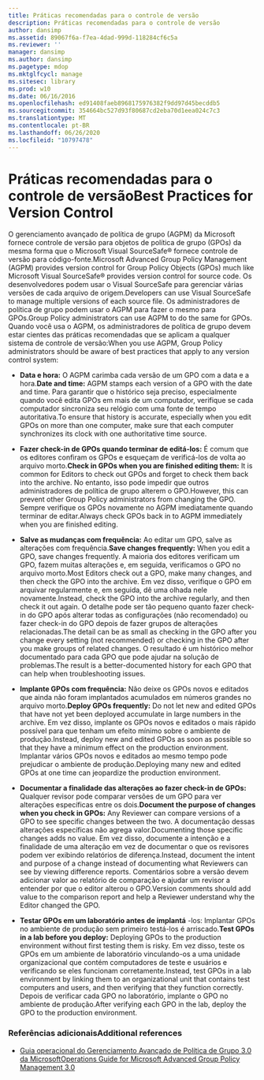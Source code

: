```yaml
---
title: Práticas recomendadas para o controle de versão
description: Práticas recomendadas para o controle de versão
author: dansimp
ms.assetid: 89067f6a-f7ea-4dad-999d-118284cf6c5a
ms.reviewer: ''
manager: dansimp
ms.author: dansimp
ms.pagetype: mdop
ms.mktglfcycl: manage
ms.sitesec: library
ms.prod: w10
ms.date: 06/16/2016
ms.openlocfilehash: ed91408faeb8968175976382f9dd97d45becddb5
ms.sourcegitcommit: 354664bc527d93f80687cd2eba70d1eea024c7c3
ms.translationtype: MT
ms.contentlocale: pt-BR
ms.lasthandoff: 06/26/2020
ms.locfileid: "10797478"
---
```

# <span data-ttu-id="f8189-103">Práticas recomendadas para o controle de versão</span><span class="sxs-lookup"><span data-stu-id="f8189-103">Best Practices for Version Control</span></span>


<span data-ttu-id="f8189-104">O gerenciamento avançado de política de grupo (AGPM) da Microsoft fornece controle de versão para objetos de política de grupo (GPOs) da mesma forma que o Microsoft Visual SourceSafe® fornece controle de versão para código-fonte.</span><span class="sxs-lookup"><span data-stu-id="f8189-104">Microsoft Advanced Group Policy Management (AGPM) provides version control for Group Policy Objects (GPOs) much like Microsoft Visual SourceSafe® provides version control for source code.</span></span> <span data-ttu-id="f8189-105">Os desenvolvedores podem usar o Visual SourceSafe para gerenciar várias versões de cada arquivo de origem.</span><span class="sxs-lookup"><span data-stu-id="f8189-105">Developers can use Visual SourceSafe to manage multiple versions of each source file.</span></span> <span data-ttu-id="f8189-106">Os administradores de política de grupo podem usar o AGPM para fazer o mesmo para GPOs.</span><span class="sxs-lookup"><span data-stu-id="f8189-106">Group Policy administrators can use AGPM to do the same for GPOs.</span></span> <span data-ttu-id="f8189-107">Quando você usa o AGPM, os administradores de política de grupo devem estar cientes das práticas recomendadas que se aplicam a qualquer sistema de controle de versão:</span><span class="sxs-lookup"><span data-stu-id="f8189-107">When you use AGPM, Group Policy administrators should be aware of best practices that apply to any version control system:</span></span>

-   <span data-ttu-id="f8189-108">**Data e hora:** O AGPM carimba cada versão de um GPO com a data e a hora.</span><span class="sxs-lookup"><span data-stu-id="f8189-108">**Date and time:** AGPM stamps each version of a GPO with the date and time.</span></span> <span data-ttu-id="f8189-109">Para garantir que o histórico seja preciso, especialmente quando você edita GPOs em mais de um computador, verifique se cada computador sincroniza seu relógio com uma fonte de tempo autoritativa.</span><span class="sxs-lookup"><span data-stu-id="f8189-109">To ensure that history is accurate, especially when you edit GPOs on more than one computer, make sure that each computer synchronizes its clock with one authoritative time source.</span></span>

-   <span data-ttu-id="f8189-110">**Fazer check-in de GPOs quando terminar de editá-los:** É comum que os editores confiram os GPOs e esqueçam de verificá-los de volta ao arquivo morto.</span><span class="sxs-lookup"><span data-stu-id="f8189-110">**Check in GPOs when you are finished editing them:** It is common for Editors to check out GPOs and forget to check them back into the archive.</span></span> <span data-ttu-id="f8189-111">No entanto, isso pode impedir que outros administradores de política de grupo alterem o GPO.</span><span class="sxs-lookup"><span data-stu-id="f8189-111">However, this can prevent other Group Policy administrators from changing the GPO.</span></span> <span data-ttu-id="f8189-112">Sempre verifique os GPOs novamente no AGPM imediatamente quando terminar de editar.</span><span class="sxs-lookup"><span data-stu-id="f8189-112">Always check GPOs back in to AGPM immediately when you are finished editing.</span></span>

-   <span data-ttu-id="f8189-113">**Salve as mudanças com frequência:** Ao editar um GPO, salve as alterações com frequência.</span><span class="sxs-lookup"><span data-stu-id="f8189-113">**Save changes frequently:** When you edit a GPO, save changes frequently.</span></span> <span data-ttu-id="f8189-114">A maioria dos editores verificam um GPO, fazem muitas alterações e, em seguida, verificamos o GPO no arquivo morto.</span><span class="sxs-lookup"><span data-stu-id="f8189-114">Most Editors check out a GPO, make many changes, and then check the GPO into the archive.</span></span> <span data-ttu-id="f8189-115">Em vez disso, verifique o GPO em arquivar regularmente e, em seguida, dê uma olhada nele novamente.</span><span class="sxs-lookup"><span data-stu-id="f8189-115">Instead, check the GPO into the archive regularly, and then check it out again.</span></span> <span data-ttu-id="f8189-116">O detalhe pode ser tão pequeno quanto fazer check-in do GPO após alterar todas as configurações (não recomendado) ou fazer check-in do GPO depois de fazer grupos de alterações relacionadas.</span><span class="sxs-lookup"><span data-stu-id="f8189-116">The detail can be as small as checking in the GPO after you change every setting (not recommended) or checking in the GPO after you make groups of related changes.</span></span> <span data-ttu-id="f8189-117">O resultado é um histórico melhor documentado para cada GPO que pode ajudar na solução de problemas.</span><span class="sxs-lookup"><span data-stu-id="f8189-117">The result is a better-documented history for each GPO that can help when troubleshooting issues.</span></span>

-   <span data-ttu-id="f8189-118">**Implante GPOs com frequência:** Não deixe os GPOs novos e editados que ainda não foram implantados acumulados em números grandes no arquivo morto.</span><span class="sxs-lookup"><span data-stu-id="f8189-118">**Deploy GPOs frequently:** Do not let new and edited GPOs that have not yet been deployed accumulate in large numbers in the archive.</span></span> <span data-ttu-id="f8189-119">Em vez disso, implante os GPOs novos e editados o mais rápido possível para que tenham um efeito mínimo sobre o ambiente de produção.</span><span class="sxs-lookup"><span data-stu-id="f8189-119">Instead, deploy new and edited GPOs as soon as possible so that they have a minimum effect on the production environment.</span></span> <span data-ttu-id="f8189-120">Implantar vários GPOs novos e editados ao mesmo tempo pode prejudicar o ambiente de produção.</span><span class="sxs-lookup"><span data-stu-id="f8189-120">Deploying many new and edited GPOs at one time can jeopardize the production environment.</span></span>

-   <span data-ttu-id="f8189-121">**Documentar a finalidade das alterações ao fazer check-in de GPOs:** Qualquer revisor pode comparar versões de um GPO para ver alterações específicas entre os dois.</span><span class="sxs-lookup"><span data-stu-id="f8189-121">**Document the purpose of changes when you check in GPOs:** Any Reviewer can compare versions of a GPO to see specific changes between the two.</span></span> <span data-ttu-id="f8189-122">A documentação dessas alterações específicas não agrega valor.</span><span class="sxs-lookup"><span data-stu-id="f8189-122">Documenting those specific changes adds no value.</span></span> <span data-ttu-id="f8189-123">Em vez disso, documente a intenção e a finalidade de uma alteração em vez de documentar o que os revisores podem ver exibindo relatórios de diferença.</span><span class="sxs-lookup"><span data-stu-id="f8189-123">Instead, document the intent and purpose of a change instead of documenting what Reviewers can see by viewing difference reports.</span></span> <span data-ttu-id="f8189-124">Comentários sobre a versão devem adicionar valor ao relatório de comparação e ajudar um revisor a entender por que o editor alterou o GPO.</span><span class="sxs-lookup"><span data-stu-id="f8189-124">Version comments should add value to the comparison report and help a Reviewer understand why the Editor changed the GPO.</span></span>

-   <span data-ttu-id="f8189-125">**Testar GPOs em um laboratório antes de implantá** -los: Implantar GPOs no ambiente de produção sem primeiro testá-los é arriscado.</span><span class="sxs-lookup"><span data-stu-id="f8189-125">**Test GPOs in a lab before you deploy:** Deploying GPOs to the production environment without first testing them is risky.</span></span> <span data-ttu-id="f8189-126">Em vez disso, teste os GPOs em um ambiente de laboratório vinculando-os a uma unidade organizacional que contém computadores de teste e usuários e verificando se eles funcionam corretamente.</span><span class="sxs-lookup"><span data-stu-id="f8189-126">Instead, test GPOs in a lab environment by linking them to an organizational unit that contains test computers and users, and then verifying that they function correctly.</span></span> <span data-ttu-id="f8189-127">Depois de verificar cada GPO no laboratório, implante o GPO no ambiente de produção.</span><span class="sxs-lookup"><span data-stu-id="f8189-127">After verifying each GPO in the lab, deploy the GPO to the production environment.</span></span>

### <span data-ttu-id="f8189-128">Referências adicionais</span><span class="sxs-lookup"><span data-stu-id="f8189-128">Additional references</span></span>

-   [<span data-ttu-id="f8189-129">Guia operacional do Gerenciamento Avançado de Política de Grupo 3.0 da Microsoft</span><span class="sxs-lookup"><span data-stu-id="f8189-129">Operations Guide for Microsoft Advanced Group Policy Management 3.0</span></span>](operations-guide-for-microsoft-advanced-group-policy-management-30-agpm30ops.md)

 

 





